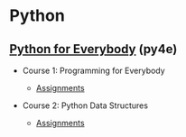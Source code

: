 # Python
## [Python for Everybody](https://www.coursera.org/specializations/python?#courses) (py4e)
* Course 1: Programming for Everybody
    * [Assignments](https://github.com/Josephhmltn/Python/tree/main/py4e/Course%201)
    
* Course 2: Python Data Structures
    * [Assignments](https://github.com/Josephhmltn/Python/tree/main/py4e/Course%202)
